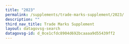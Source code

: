 ```yaml
---
title: "2023"
permalink: /supplements/trade-marks-supplement/2023/
description: ""
third_nav_title: Trade Marks Supplement
layout: datagovsg-search
datagovsg-id: d_0ce1cfdc8904d692bcaaaa9d55439ff2
---
```

